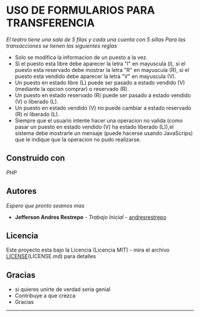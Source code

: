 # USO DE FORMULARIOS PARA TRANSFERENCIA	

_El teatro tiene una sala de 5 filas y cada una cuenta con 5 sillas_
_Para las transacciones se tienen las siguientes reglas_

* Solo se modifica la informacion de un puesto a la vez.
* Si el puesto esta libre debe aparecer la letra "l" en mayuscula (l), si el puesto esta reservado debe mostrar la letra "R" en mayuscula (R), si el puesto esta vendido debe aparecer la letra "V" en mayuscula (V).
* Un puesto en estado libre (L) puede ser pasado a estado vendido (V) (mediante la opcion comprar) o reservado (R).
* Un puesto en estado reservado (R) puede ser pasado a estado vendido (V) o liberado (L).
* Un puesto en estado vendido (V) no puede cambiar a estado reservado (R) ni liberado (L).
* Siempre que el usuario intente hacer una operacion no valida (como pasar un puesto en estado vendido (V) ha estado liberado (L)),el sistema debe mostrarle un mensaje (puede hacerse usando JavaScrips) que le indique que la operacion no pudo realizarse.

## Construido con

_PHP_


## Autores

_Espero que pronto seamos mas_

* **Jefferson Andres Restrepo** - *Trabajo Inicial* - [andresrestrepo](https://github.com/zakyprogramador)


## Licencia

Este proyecto esta bajo la Licencia (Licencia MIT) - mira el archivo [LICENSE](https://github.com/zakyprogramador/formulario-php-sena/blob/master/LICENSE)(LICENSE.md) para detalles

## Gracias 

* si quieres unirte de verdad seria genial
* Contribuye a que crezca
* Gracias



---

